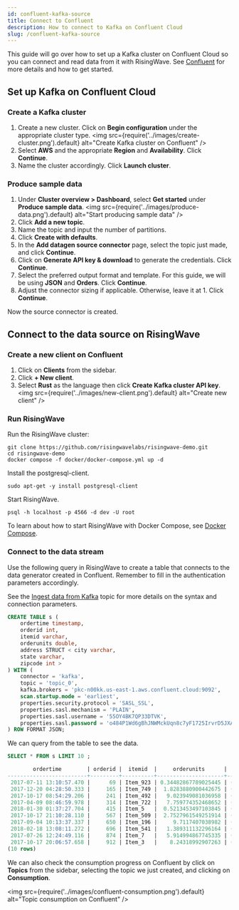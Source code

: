 ```yaml
---
id: confluent-kafka-source
title: Connect to Confluent
description: How to connect to Kafka on Confluent Cloud
slug: /confluent-kafka-source
---
```


This guide will go over how to set up a Kafka cluster on Confluent Cloud so you can connect and read data from it with RisingWave. See [Confluent](https://www.confluent.io) for more details and how to get started.

## Set up Kafka on Confluent Cloud

### Create a Kafka cluster 

1. Create a new cluster. Click on **Begin configuration** under the appropriate cluster type.
    <img
    src={require('../images/create-cluster.png').default}
    alt="Create Kafka cluster on Confluent"
    />
2. Select **AWS** and the appropriate **Region** and **Availability**. Click **Continue**.
3. Name the cluster accordingly. Click **Launch cluster**.

### Produce sample data

1. Under **Cluster overview > Dashboard**, select **Get started** under **Produce sample data**.
    <img
    src={require('../images/produce-data.png').default}
    alt="Start producing sample data"
    />
2. Click **Add a new topic**.
3. Name the topic and input the number of partitions.
4. Click **Create with defaults**.
5. In the **Add datagen source connector** page, select the topic just made, and click **Continue**.
6. Click on **Generate API key & download** to generate the credentials.  Click **Continue**.
7. Select the preferred output format and template. For this guide, we will be using **JSON** and **Orders**. Click **Continue**.
8. Adjust the connector sizing if applicable. Otherwise, leave it at 1. Click **Continue**.

Now the source connector is created.

## Connect to the data source on RisingWave

### Create a new client on Confluent

1. Click on **Clients** from the sidebar. 
2. Click **+ New client**.
3. Select **Rust** as the language then click **Create Kafka cluster API key**.
    <img
    src={require('../images/new-client.png').default}
    alt="Create new client"
    />

### Run RisingWave

<Tabs>
<TabItem value="Amazon EC2" label="Amazon EC2">

Run the RisingWave cluster:

```terminal
git clone https://github.com/risingwavelabs/risingwave-demo.git
cd risingwave-demo
docker compose -f docker/docker-compose.yml up -d
```

Install the postgresql-client.

```terminal
sudo apt-get -y install postgresql-client
```

Start RisingWave.

```terminal
psql -h localhost -p 4566 -d dev -U root
```

</TabItem>
<TabItem value="Docker compose" label="Locally via Docker">

To learn about how to start RisingWave with Docker Compose, see [Docker Compose](../deploy/risingwave-docker-compose.md). 

</TabItem>
</Tabs>

### Connect to the data stream

Use the following query in RisingWave to create a table that connects to the data generator created in Confluent. Remember to fill in the authentication parameters accordingly.

See the [Ingest data from Kafka](../create-source/create-source-kafka.md) topic for more details on the syntax and connection parameters.

```sql
CREATE TABLE s (
    ordertime timestamp,
	orderid int, 
	itemid varchar, 
    orderunits double,
	address STRUCT < city varchar, 
    state varchar,
	zipcode int >
) WITH ( 
    connector = 'kafka',
    topic = 'topic_0',
	kafka.brokers = 'pkc-n00kk.us-east-1.aws.confluent.cloud:9092',
    scan.startup.mode = 'earliest', 
    properties.security.protocol = 'SASL_SSL', 
    properties.sasl.mechanism = 'PLAIN', 
    properties.sasl.username = '55OY4BK7QP33DTVK', 
    properties.sasl.password = 'o484P1Wd6gBhJNWMckUqn8c7yF1725IrvrD5JXAxPIK37omnSWcAhJ3BXPSoyEix'
) ROW FORMAT JSON;
```

We can query from the table to see the data.

```sql
SELECT * FROM s LIMIT 10 ; 

        ordertime        | orderid |  itemid  |     orderunits      |         address          
-------------------------+---------+----------+---------------------+--------------------------
 2017-07-11 13:10:57.470 |      69 | Item_923 | 0.34482867789025445 | (City_,State_12,79507)
 2017-12-20 04:28:50.333 |     165 | Item_749 |  1.8283880900442675 | (City_,State_,29429)
 2017-10-17 08:54:29.206 |     241 | Item_492 |   9.023949081036958 | (City_,State_6,59279)
 2017-04-09 08:46:59.978 |     314 | Item_722 |   7.759774352468652 | (City_16,State_,39963)
 2018-01-30 01:37:27.704 |     415 | Item_5   |  0.5213453497103845 | (City_8,State_7,12423)
 2017-10-17 21:10:28.110 |     567 | Item_509 |  2.7527961549251914 | (City_16,State_8,82637)
 2017-09-04 10:13:37.337 |     650 | Item_196 |     9.7117407038982 | (City_,State_,79763)
 2018-02-18 13:08:11.272 |     696 | Item_541 |   1.389311132296164 | (City_2,State_87,55001)
 2017-07-26 12:24:49.116 |     874 | Item_7   |   5.914994867745335 | (City_9,State_3,55552)
 2017-10-17 20:06:57.658 |     912 | Item_3   |    8.24318992907263 | (City_73,State_96,62568)
(10 rows)
```

We can also check the consumption progress on Confluent by click on **Topics** from the sidebar, selecting the topic we just created, and clicking on **Consumption**.

<img
src={require('../images/confluent-consumption.png').default}
alt="Topic consumption on Confluent"
/>
